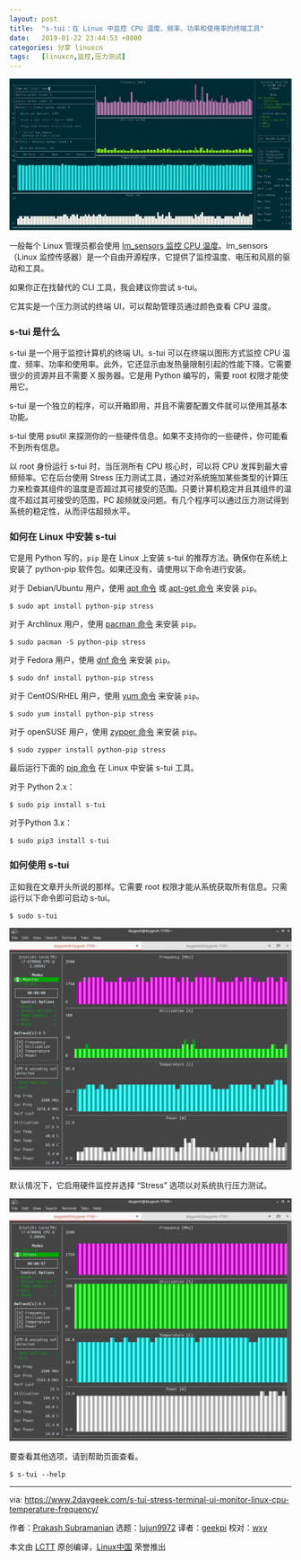 ```yaml
---
layout: post
title:	"s-tui：在 Linux 中监控 CPU 温度、频率、功率和使用率的终端工具"
date:	2019-01-22 23:44:53 +0800 
categories:	分享 linuxcn 
tags:	[linuxcn,监控,压力测试]
---
```



![](/Asserts/Images/album/201901/22/234445t2ozz2p3lp393l7i.jpg)


一般每个 Linux 管理员都会使用 [lm\_sensors 监控 CPU 温度](https://www.2daygeek.com/view-check-cpu-hard-disk-temperature-linux/)。lm\_sensors （Linux 监控传感器）是一个自由开源程序，它提供了监控温度、电压和风扇的驱动和工具。


如果你正在找替代的 CLI 工具，我会建议你尝试 s-tui。


它其实是一个压力测试的终端 UI，可以帮助管理员通过颜色查看 CPU 温度。


### s-tui 是什么


s-tui 是一个用于监控计算机的终端 UI。s-tui 可以在终端以图形方式监控 CPU 温度、频率、功率和使用率。此外，它还显示由发热量限制引起的性能下降，它需要很少的资源并且不需要 X 服务器。它是用 Python 编写的，需要 root 权限才能使用它。


s-tui 是一个独立的程序，可以开箱即用，并且不需要配置文件就可以使用其基本功能。


s-tui 使用 psutil 来探测你的一些硬件信息。如果不支持你的一些硬件，你可能看不到所有信息。


以 root 身份运行 s-tui 时，当压测所有 CPU 核心时，可以将 CPU 发挥到最大睿频频率。它在后台使用 Stress 压力测试工具，通过对系统施加某些类型的计算压力来检查其组件的温度是否超过其可接受的范围。只要计算机稳定并且其组件的温度不超过其可接受的范围，PC 超频就没问题。有几个程序可以通过压力测试得到系统的稳定性，从而评估超频水平。


### 如何在 Linux 中安装 s-tui


它是用 Python 写的，`pip` 是在 Linux 上安装 s-tui 的推荐方法。确保你在系统上安装了 python-pip 软件包。如果还没有，请使用以下命令进行安装。


对于 Debian/Ubuntu 用户，使用 [apt 命令](https://www.2daygeek.com/apt-command-examples-manage-packages-debian-ubuntu-systems/) 或 [apt-get 命令](https://www.2daygeek.com/apt-get-apt-cache-command-examples-manage-packages-debian-ubuntu-systems/) 来安装 `pip`。



```
$ sudo apt install python-pip stress
```

对于 Archlinux 用户，使用 [pacman 命令](https://www.2daygeek.com/pacman-command-examples-manage-packages-arch-linux-system/) 来安装 `pip`。



```
$ sudo pacman -S python-pip stress
```

对于 Fedora 用户，使用 [dnf 命令](https://www.2daygeek.com/dnf-command-examples-manage-packages-fedora-system/) 来安装 `pip`。



```
$ sudo dnf install python-pip stress
```

对于 CentOS/RHEL 用户，使用 [yum 命令](https://www.2daygeek.com/dnf-command-examples-manage-packages-fedora-system/) 来安装 `pip`。



```
$ sudo yum install python-pip stress
```

对于 openSUSE 用户，使用 [zypper 命令](https://www.2daygeek.com/dnf-command-examples-manage-packages-fedora-system/) 来安装 `pip`。



```
$ sudo zypper install python-pip stress
```

最后运行下面的 [pip 命令](https://www.2daygeek.com/install-pip-manage-python-packages-linux/) 在 Linux 中安装 s-tui 工具。


对于 Python 2.x：



```
$ sudo pip install s-tui
```

对于Python 3.x：



```
$ sudo pip3 install s-tui
```

### 如何使用 s-tui


正如我在文章开头所说的那样。它需要 root 权限才能从系统获取所有信息。只需运行以下命令即可启动 s-tui。



```
$ sudo s-tui
```

![](/Asserts/Images/album/201901/22/234458ae1aa2dxhtz1hf61.jpg)


默认情况下，它启用硬件监控并选择 “Stress” 选项以对系统执行压力测试。


![](/Asserts/Images/album/201901/22/234502yxo9sxhsx2siow3t.jpg)


要查看其他选项，请到帮助页面查看。



```
$ s-tui --help
```



---


via: <https://www.2daygeek.com/s-tui-stress-terminal-ui-monitor-linux-cpu-temperature-frequency/>


作者：[Prakash Subramanian](https://www.2daygeek.com/author/prakash/) 选题：[lujun9972](https://github.com/lujun9972) 译者：[geekpi](https://github.com/geekpi) 校对：[wxy](https://github.com/wxy)


本文由 [LCTT](https://github.com/LCTT/TranslateProject) 原创编译，[Linux中国](https://linux.cn/) 荣誉推出
